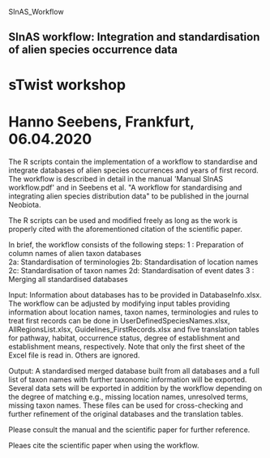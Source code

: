SInAS_Workflow


## SInAS workflow: Integration and standardisation of alien species occurrence data
# sTwist workshop
# Hanno Seebens, Frankfurt, 06.04.2020

The R scripts contain the implementation of a workflow to standardise and integrate 
databases of alien species occurrences and years of first record. The workflow is 
described in detail in the manual 'Manual SInAS workflow.pdf' and in Seebens et al. 
"A workflow for standardising and integrating alien species distribution data" to be
published in the journal Neobiota.

The R scripts can be used and modified freely as long as the work is properly cited
with the aforementioned citation of the scientific paper.

In brief, the workflow consists of the following steps:
1 : Preparation of column names of alien taxon databases  
2a: Standardisation of terminologies
2b: Standardisation of location names
2c: Standardisation of taxon names
2d: Standardisation of event dates 
3 : Merging all standardised databases

Input: 
Information about databases has to be provided in DatabaseInfo.xlsx.
The workflow can be adjusted by modifying input tables providing information about
location names, taxon names, terminologies and rules to treat first records can be
done in UserDefinedSpeciesNames.xlsx, AllRegionsList.xlsx, 
Guidelines_FirstRecords.xlsx and five translation tables for pathway, habitat, 
occurrence status, degree of establishment and establishment means, respectively.
Note that only the first sheet of the Excel file is read in. Others are ignored.

Output: 
A standardised merged database built from all databases and a full list of taxon names with 
further taxonomic information will be exported.
Several data sets will be exported in addition by the workflow depending on the degree of 
matching e.g., missing location names, unresolved terms, missing taxon names. These 
files can be used for cross-checking and further refinement of the original databases
and the translation tables.

Please consult the manual and the scientific paper for further reference.

Pleaes cite the scientific paper when using the workflow.

